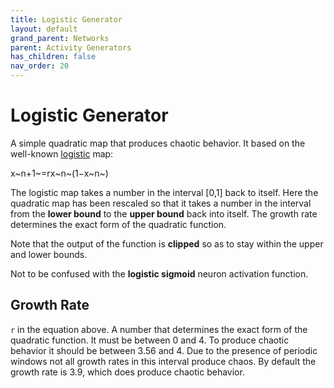 ```yaml
---
title: Logistic Generator
layout: default
grand_parent: Networks
parent: Activity Generators
has_children: false
nav_order: 20
---
```


# Logistic Generator

A simple quadratic map that produces chaotic behavior. It based on the well-known [logistic](https://en.wikipedia.org/wiki/Logistic_map) map:

x~n+1~=rx~n~(1−x~n~)

The logistic map takes a number in the interval [0,1] back to itself. Here the quadratic map has been rescaled so that it takes a number in the interval from the **lower bound** to the **upper bound** back into itself. The growth rate determines the exact form of the quadratic function.

Note that the output of the function is **clipped** so as to stay within the upper and lower bounds.

Not to be confused with the **logistic sigmoid** neuron activation function.

## Growth Rate

`r` in the equation above. A number that determines the exact form of the quadratic function. It must be between 0 and 4. To produce chaotic behavior it should be between 3.56 and 4. Due to the presence of periodic windows not all growth rates in this interval produce chaos. By default the growth rate is 3.9, which does produce chaotic behavior.